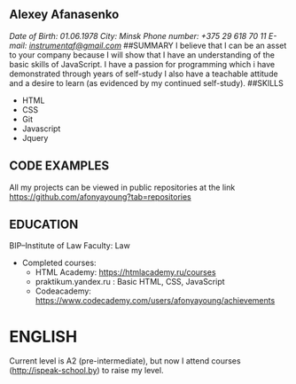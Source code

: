 ## Alexey Afanasenko
*Date of Birth: 01.06.1978*
*City: Minsk*
*Phone number: +375 29 618 70 11*
*E-mail: instrumentaf@gmail.com*
##SUMMARY
I believe that I can be an asset to your company because I will show that I have an understanding of the basic skills of JavaScript. I have a passion for programming which i have demonstrated through years of self-study I also have a teachable attitude and a desire to learn (as evidenced by my continued self-study).
##SKILLS
* HTML
* CSS
* Git
* Javascript
* Jquery
## CODE EXAMPLES
All my projects can be viewed in public repositories at the link https://github.com/afonyayoung?tab=repositories

## EDUCATION
BIP–Institute of Law 
Faculty: Law
* Completed courses:
    * HTML Academy: https://htmlacademy.ru/courses
    * praktikum.yandex.ru : Basic HTML, CSS, JavaScript
    * Codeacademy: https://www.codecademy.com/users/afonyayoung/achievements
# ENGLISH
Current level is A2 (pre-intermediate), but now I attend courses (http://ispeak-school.by) to raise my level.

